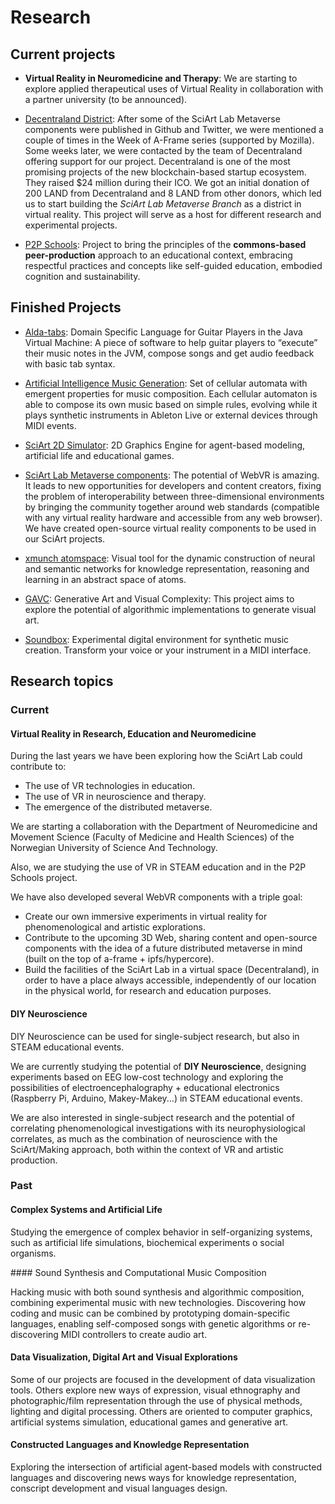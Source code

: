 
# Research

## Current projects

* **Virtual Reality in Neuromedicine and Therapy**: We are starting to explore applied therapeutical uses of Virtual Reality in collaboration with a partner university (to be announced).

* [Decentraland District](https://dgrmunch.github.io/blog/blog/2017/building-a-distributed-metaverse.html): After some of the SciArt Lab Metaverse components were published in Github and Twitter, we were mentioned a couple of times in the Week of A-Frame series (supported by Mozilla). Some weeks later, we were contacted by the team of Decentraland offering support for our project. Decentraland is one of the most promising projects of the new blockchain-based startup ecosystem. They raised $24 million during their ICO. We got an initial donation of 200 LAND from Decentraland and 8 LAND from other donors, which led us to start building the *SciArt Lab Metaverse Branch* as a district in virtual reality. This project will serve as a host for different research and experimental projects.

* [P2P Schools](projects/p2p-schools-notes.md): Project to bring the principles of the **commons-based peer-production** approach to an educational context, embracing respectful practices and concepts like self-guided education, embodied cognition and sustainability. 

## Finished Projects

* [Alda-tabs](https://dgrmunch.github.io/blog/blog/2017/alda-tabs.html): Domain Specific Language for Guitar Players in the Java Virtual Machine: A piece of software to help guitar players to “execute” their music notes in the JVM, compose songs and get audio feedback with basic tab syntax.

* [Artificial Intelligence Music Generation](https://dgrmunch.github.io/blog/blog/2017/digital-music-creation.html):  Set of cellular automata with emergent properties for music composition. Each cellular automaton is able to compose its own music based on simple rules, evolving while it plays synthetic instruments in Ableton Live or external devices through MIDI events.

* [SciArt 2D Simulator](projects/sciart2DSimulator.md): 2D Graphics Engine for agent-based modeling, artificial life and educational games.

* [SciArt Lab Metaverse components](https://dgrmunch.github.io/blog/blog/2017/building-a-distributed-metaverse.html): The potential of WebVR is amazing. It leads to new opportunities for developers and content creators, fixing the problem of interoperability between three-dimensional environments by bringing the community together around web standards (compatible with any virtual reality hardware and accessible from any web browser). We have created open-source virtual reality components to be used in our SciArt projects.

* [xmunch atomspace](https://github.com/dgrmunch/xmunch-atomspace/wiki): Visual tool for the dynamic construction of neural and semantic networks for knowledge representation, reasoning and learning in an abstract space of atoms.

* [GAVC](projects/gavc.md): Generative Art and Visual Complexity: This project aims to explore the potential of algorithmic implementations to generate visual art.

* [Soundbox](https://github.com/SciArtLab/soundbox): Experimental digital environment for synthetic music creation. Transform your voice or your instrument in a MIDI interface.


## Research topics

### Current

#### Virtual Reality in Research, Education and Neuromedicine

During the last years we have been exploring how the SciArt Lab could contribute to:

* The use of VR technologies in education.
* The use of VR in neuroscience and therapy.
* The emergence of the distributed metaverse. 

We are starting a collaboration with the Department of Neuromedicine and Movement Science (Faculty of Medicine and Health Sciences) of the Norwegian University of Science And Technology.

Also, we are studying the use of VR in STEAM education and in the P2P Schools project. 

We have also developed several WebVR components with a triple goal:

* Create our own immersive experiments in virtual reality for phenomenological and artistic explorations.
* Contribute to the upcoming 3D Web, sharing content and open-source components with the idea of a future distributed metaverse in mind (built on the top of a-frame + ipfs/hypercore).
* Build the facilities of the SciArt Lab in a virtual space (Decentraland), in order to have a place always accessible, independently of our location in the physical world, for research and education purposes.


#### DIY Neuroscience

DIY Neuroscience can be used for single-subject research, but also in STEAM educational events. 

We are currently studying the potential of **DIY Neuroscience**, designing experiments based on EEG low-cost technology and exploring the possibilities of electroencephalography + educational electronics (Raspberry Pi, Arduino, Makey-Makey...) in STEAM educational events.

We are also interested in single-subject research and the potential of correlating phenomenological investigations with its neurophysiological correlates, as much as the combination of neuroscience with the SciArt/Making approach, both within the context of VR and artistic production. 


### Past

####  Complex Systems and Artificial Life

Studying the emergence of complex behavior in self-organizing systems, such as artificial life simulations, biochemical experiments o social organisms.


#### Sound Synthesis and Computational Music Composition

Hacking music with both sound synthesis and algorithmic composition, combining experimental music with new technologies. Discovering how coding and music can be combined by prototyping domain-specific languages, enabling self-composed songs with genetic algorithms or re-discovering MIDI controllers to create audio art.


####  Data Visualization, Digital Art and Visual Explorations

Some of our projects are focused in the development of data visualization tools. Others explore new ways of expression, visual ethnography and photographic/film representation through the use of physical methods, lighting and digital processing. Others are oriented to computer graphics, artificial systems simulation, educational games and generative art.

#### Constructed Languages and Knowledge Representation

Exploring the intersection of artificial agent-based models with constructed languages and discovering news ways for knowledge representation, conscript development and visual languages design.
